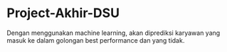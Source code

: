 # Project-Akhir-DSU
Dengan menggunakan machine learning, akan diprediksi karyawan yang masuk ke dalam golongan best performance dan yang tidak.
